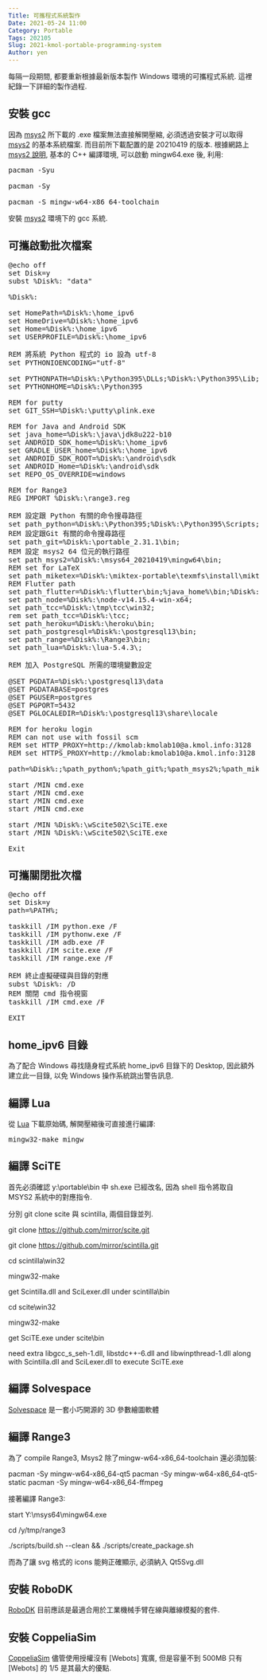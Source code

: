 ```yaml
---
Title: 可攜程式系統製作
Date: 2021-05-24 11:00
Category: Portable
Tags: 202105
Slug: 2021-kmol-portable-programming-system
Author: yen
---
```


每隔一段期間, 都要重新根據最新版本製作 Windows 環境的可攜程式系統. 這裡紀錄一下詳細的製作過程.

<!-- PELICAN_END_SUMMARY -->

安裝 gcc
----

因為 [msys2] 所下載的 .exe 檔案無法直接解開壓縮, 必須透過安裝才可以取得 [msys2] 的基本系統檔案. 而目前所下載配置的是 20210419 的版本. 根據網路上 [msys2 說明], 基本的 C++ 編譯環境, 可以啟動 mingw64.exe 後, 利用:

<pre class="brush: jscript">
pacman -Syu

pacman -Sy

pacman -S mingw-w64-x86_64-toolchain
</pre>

安裝 [msys2] 環境下的 gcc 系統.

可攜啟動批次檔案
----

<pre class="brush: jscript">
@echo off
set Disk=y
subst %Disk%: "data"

%Disk%:

set HomePath=%Disk%:\home_ipv6
set HomeDrive=%Disk%:\home_ipv6
set Home=%Disk%:\home_ipv6
set USERPROFILE=%Disk%:\home_ipv6

REM 將系統 Python 程式的 io 設為 utf-8
set PYTHONIOENCODING="utf-8"

set PYTHONPATH=%Disk%:\Python395\DLLs;%Disk%:\Python395\Lib;%Disk%:\Python395\Lib\site-packages;
set PYTHONHOME=%Disk%:\Python395

REM for putty
set GIT_SSH=%Disk%:\putty\plink.exe

REM for Java and Android SDK
set java_home=%Disk%:\java\jdk8u222-b10
set ANDROID_SDK_home=%Disk%:\home_ipv6
set GRADLE_USER_home=%Disk%:\home_ipv6
set ANDROID_SDK_ROOT=%Disk%:\android\sdk
set ANDROID_Home=%Disk%:\android\sdk
set REPO_OS_OVERRIDE=windows

REM for Range3
REG IMPORT %Disk%:\range3.reg

REM 設定跟 Python 有關的命令搜尋路徑
set path_python=%Disk%:\Python395;%Disk%:\Python395\Scripts;
REM 設定跟Git 有關的命令搜尋路徑
set path_git=%Disk%:\portable_2.31.1\bin;
REM 設定 msys2 64 位元的執行路徑
set path_msys2=%Disk%:\msys64_20210419\mingw64\bin;
REM set for LaTeX
set path_miketex=%Disk%:\miktex-portable\texmfs\install\miktex\bin\x64;
REM Flutter path
set path_flutter=%Disk%:\flutter\bin;%java_home%\bin;%Disk%:\Android\sdk;%Disk%:\Android\sdk\tools;%Disk%:\Android\sdk\tools\bin;%Disk%:\Android\sdk\emulator;%Disk%:\Android\sdk\platform-tools;%Disk%:\flutter\bin\cache\dart-sdk\bin;%Disk%:\vscode;
set path_node=%Disk%:\node-v14.15.4-win-x64;
set path_tcc=%Disk%:\tmp\tcc\win32;
rem set path_tcc=%Disk%:\tcc;
set path_heroku=%Disk%:\heroku\bin;
set path_postgresql=%Disk%:\postgresql13\bin;
set path_range=%Disk%:\Range3\bin;
set path_lua=%Disk%:\lua-5.4.3\;

REM 加入 PostgreSQL 所需的環境變數設定

@SET PGDATA=%Disk%:\postgresql13\data
@SET PGDATABASE=postgres
@SET PGUSER=postgres
@SET PGPORT=5432
@SET PGLOCALEDIR=%Disk%:\postgresql13\share\locale

REM for heroku login
REM can not use with fossil scm
REM set HTTP_PROXY=http://kmolab:kmolab10@a.kmol.info:3128
REM set HTTPS_PROXY=http://kmolab:kmolab10@a.kmol.info:3128

path=%Disk%:;%path_python%;%path_git%;%path_msys2%;%path_miketex%;%path_flutter%;%path_node%;%path_tcc%;%path_heroku%;%path_postgresql%;%path_range%;%path_lua%;%path%;

start /MIN cmd.exe
start /MIN cmd.exe
start /MIN cmd.exe
start /MIN cmd.exe

start /MIN %Disk%:\wScite502\SciTE.exe
start /MIN %Disk%:\wScite502\SciTE.exe

Exit
</pre>

可攜關閉批次檔
----

<pre class="brush: jscript">
@echo off
set Disk=y
path=%PATH%;

taskkill /IM python.exe /F
taskkill /IM pythonw.exe /F
taskkill /IM adb.exe /F
taskkill /IM scite.exe /F
taskkill /IM range.exe /F

REM 終止虛擬硬碟與目錄的對應
subst %Disk%: /D
REM 關閉 cmd 指令視窗
taskkill /IM cmd.exe /F

EXIT
</pre>

home_ipv6 目錄
----

為了配合 Windows 尋找隨身程式系統 home_ipv6 目錄下的 Desktop, 因此額外建立此一目錄, 以免 Windows 操作系統跳出警告訊息.

編譯 Lua
----

從 [Lua] 下載原始碼, 解開壓縮後可直接進行編譯:

<pre class="brush: jscript">
mingw32-make mingw
</pre>

編譯 SciTE
----

首先必須確認 y:\portable\bin 中 sh.exe 已經改名, 因為 shell 指令將取自 MSYS2 系統中的對應指令.

分別 git clone scite 與 scintilla, 兩個目錄並列.

git clone https://github.com/mirror/scite.git 

git clone https://github.com/mirror/scintilla.git

cd scintilla\win32

mingw32-make

get Scintilla.dll and SciLexer.dll under scintilla\bin

cd scite\win32

mingw32-make

get SciTE.exe under scite\bin

need extra libgcc_s_seh-1.dll, libstdc++-6.dll and libwinpthread-1.dll along with Scintilla.dll and SciLexer.dll to execute SciTE.exe

編譯 Solvespace
----

[Solvespace] 是一套小巧開源的 3D 參數繪圖軟體

編譯 Range3
----

為了 compile Range3, Msys2 除了mingw-w64-x86_64-toolchain 還必須加裝:

pacman -Sy mingw-w64-x86_64-qt5
pacman -Sy mingw-w64-x86_64-qt5-static
pacman -Sy mingw-w64-x86_64-ffmpeg

接著編譯 Range3:

start Y:\msys64\mingw64.exe

cd /y/tmp/range3

./scripts/build.sh --clean && ./scripts/create_package.sh

而為了讓 svg 格式的 icons 能夠正確顯示, 必須納入 Qt5Svg.dll

安裝 RoboDK
----

[RoboDK] 目前應該是最適合用於工業機械手臂在線與離線模擬的套件.

安裝 CoppeliaSim
----

[CoppeliaSim] 儘管使用授權沒有 [Webots] 寬廣, 但是容量不到 500MB 只有 [Webots] 的 1/5 是其最大的優點.



[CoppeliaSim]: https://www.coppeliarobotics.com/
[Solvespace]: https://github.com/solvespace/solvespace
[RoboDK]: https://robodk.com/
[Lua]: http://www.lua.org/
[msys2]: https://www.msys2.org/
[msys2 說明]: https://michaelchen.tech/windows-programming/mingw-msys/

